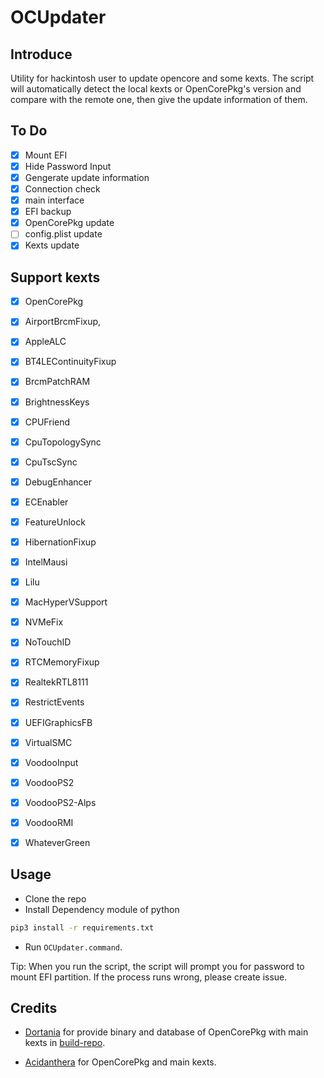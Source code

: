 # OCUpdater
## Introduce

Utility for hackintosh user to update opencore and some kexts. The script will automatically detect the local kexts or OpenCorePkg's version and compare with the remote one, then give the update information of them.

## To Do

- [x] Mount EFI
- [x] Hide Password Input
- [x] Gengerate update information
- [x] Connection check
- [x] main interface
- [x] EFI backup 
- [x] OpenCorePkg update
- [ ] config.plist update
- [x] Kexts update

## Support kexts

- [x] OpenCorePkg

- [x] AirportBrcmFixup,

- [x] AppleALC

- [x] BT4LEContinuityFixup

- [x] BrcmPatchRAM

- [x] BrightnessKeys

- [x] CPUFriend

- [x] CpuTopologySync

- [x] CpuTscSync

- [x] DebugEnhancer

- [x] ECEnabler

- [x] FeatureUnlock

- [x] HibernationFixup

- [x] IntelMausi

- [x] Lilu

- [x] MacHyperVSupport

- [x] NVMeFix

- [x] NoTouchID

- [x] RTCMemoryFixup

- [x] RealtekRTL8111

- [x] RestrictEvents

- [x] UEFIGraphicsFB

- [x] VirtualSMC

- [x] VoodooInput

- [x] VoodooPS2

- [x] VoodooPS2-Alps

- [x] VoodooRMI

- [x] WhateverGreen

## Usage

- Clone the repo 
- Install Dependency module of python

````bash
pip3 install -r requirements.txt
````

- Run `OCUpdater.command`.

Tip: When you run the script, the script will prompt you for password to mount EFI partition. If the process runs wrong, please create issue.

## Credits

- [Dortania](https://github.com/dortania) for provide binary and database of OpenCorePkg with main kexts in [build-repo](https://github.com/dortania/build-repo/tree/builds).

- [Acidanthera](https://github.com/Acidanthera) for OpenCorePkg and main kexts.
